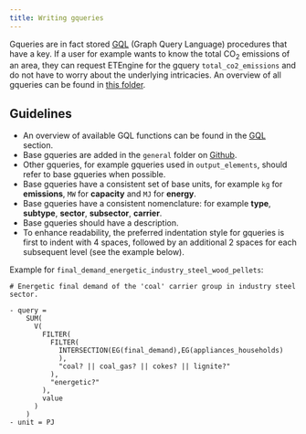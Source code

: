 ```yaml
---
title: Writing gqueries
---
```


Gqueries are in fact stored [GQL](gql.md) (Graph Query Language) procedures that have a key. If a user for example wants to know the total CO<sub>2</sub> emissions of an area, they can request ETEngine for the gquery `total_co2_emissions` and do not have to worry about the underlying intricacies. An overview of all gqueries can be found in [this folder](https://github.com/quintel/etsource/tree/master/gqueries).

## Guidelines

- An overview of available GQL functions can be found in the [GQL](gql.md) section.
- Base gqueries are added in the `general` folder on [Github](https://github.com/quintel/etsource/tree/master/gqueries/general).
- Other gqueries, for example gqueries used in `output_elements`, should refer to base gqueries when possible.
- Base gqueries have a consistent set of base units, for example `kg` for **emissions**, `MW` for **capacity** and `MJ` for **energy**.
- Base gqueries have a consistent nomenclature: for example **type**, **subtype**, **sector**, **subsector**, **carrier**.
- Base gqueries should have a description.
- To enhance readability, the preferred indentation style for gqueries is first to indent with 4 spaces, followed by an additional 2 spaces for each subsequent level (see the example below).

Example for `final_demand_energetic_industry_steel_wood_pellets`:
```
# Energetic final demand of the 'coal' carrier group in industry steel sector.

- query =
    SUM(
      V(
        FILTER(
          FILTER(
            INTERSECTION(EG(final_demand),EG(appliances_households)
            ),
            "coal? || coal_gas? || cokes? || lignite?"
          ),
          "energetic?"
        ),
        value
      )
    )
- unit = PJ
```
